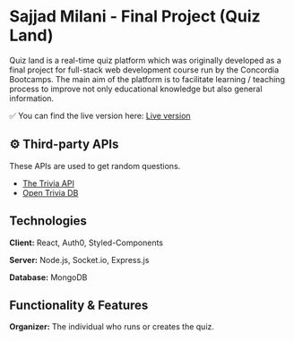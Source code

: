 # Sajjad Milani - Final Project (Quiz Land)

Quiz land is a real-time quiz platform which was originally developed as a final project for full-stack web development course run by the Concordia Bootcamps.
The main aim of the platform is to facilitate learning / teaching process to improve not only educational knowledge but also general information.

✅ You can find the live version here: 
[Live version](https://quizland-demo.herokuapp.com/)


## ⚙ Third-party APIs
These APIs are used to get random questions.
- [The Trivia API](https://the-trivia-api.com/)
- [Open Trivia DB](https://opentdb.com/)


## Technologies

**Client:** React, Auth0, Styled-Components

**Server:** Node.js, Socket.io, Express.js

**Database:** MongoDB


## Functionality & Features

**Organizer:** The  individual who runs or creates the quiz.



